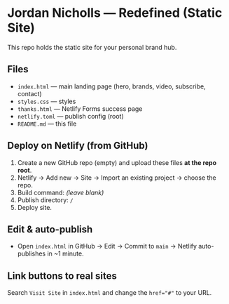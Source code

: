 # Jordan Nicholls — Redefined (Static Site)

This repo holds the static site for your personal brand hub.

## Files
- `index.html` — main landing page (hero, brands, video, subscribe, contact)
- `styles.css` — styles
- `thanks.html` — Netlify Forms success page
- `netlify.toml` — publish config (root)
- `README.md` — this file

## Deploy on Netlify (from GitHub)
1. Create a new GitHub repo (empty) and upload these files **at the repo root**.
2. Netlify → Add new → Site → Import an existing project → choose the repo.
3. Build command: *(leave blank)*
4. Publish directory: `/`
5. Deploy site.

## Edit & auto-publish
- Open `index.html` in GitHub → Edit → Commit to `main` → Netlify auto-publishes in ~1 minute.

## Link buttons to real sites
Search `Visit Site` in `index.html` and change the `href="#"` to your URL.

